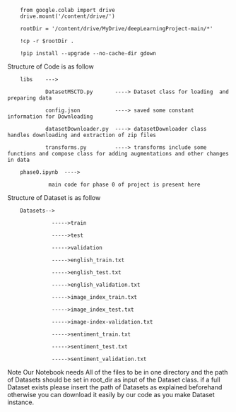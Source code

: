         from google.colab import drive
        drive.mount('/content/drive/')

        rootDir = '/content/drive/MyDrive/deepLearningProject-main/*'

        !cp -r $rootDir .

        !pip install --upgrade --no-cache-dir gdown 
        
Structure of Code is as follow 

        libs    --->

                DatasetMSCTD.py       ----> Dataset class for loading  and preparing data 

                config.json           ----> saved some constant information for Downloading

                datasetDownloader.py  ----> datasetDownloader class handles downloading and extraction of zip files

                transforms.py         ----> transforms include some functions and compose class for adding augmentations and other changes in data

        phase0.ipynb  ----> 

                 main code for phase 0 of project is present here



Structure of Dataset is as follow

        Datasets-->

                  ----->train

                  ----->test

                  ----->validation

                  ----->english_train.txt

                  ----->english_test.txt

                  ----->english_validation.txt

                  ----->image_index_train.txt

                  ----->image_index_test.txt

                  ----->image-index-validation.txt

                  ----->sentiment_train.txt

                  ----->sentiment_test.txt

                  ----->sentiment_validation.txt
          
Note
Our Notebook needs All of the files to be in one directory and the path of Datasets should be set in root_dir as input of the Dataset class.
if a full Dataset exists please insert the path of Datasets as explained beforehand otherwise you can download it easily by our code as you make Dataset instance.
